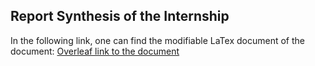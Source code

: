 ## Report Synthesis of the Internship

In the following link, one can find the modifiable LaTex document of the document: 
[Overleaf link to the document](https://www.overleaf.com/project/5c84f7736dae68734b2f9517)
